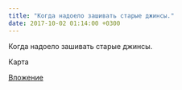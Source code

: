 ```yaml
---
title: "Когда надоело зашивать старые джинсы."
date: 2017-10-02 01:14:00 +0300
---
```


Когда надоело зашивать старые джинсы.

Карта

[Вложение](/assets/vk_photos/2/_P06Tj-MWo0.jpg)
